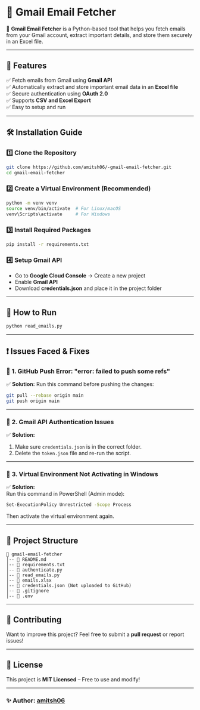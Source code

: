 # 📧 Gmail Email Fetcher

🚀 **Gmail Email Fetcher** is a Python-based tool that helps you fetch emails from your Gmail account, extract important details, and store them securely in an Excel file.

---

## 📌 Features
✅ Fetch emails from Gmail using **Gmail API**  
✅ Automatically extract and store important email data in an **Excel file**  
✅ Secure authentication using **OAuth 2.0**  
✅ Supports **CSV and Excel Export**  
✅ Easy to setup and run  

---

## 🛠️ **Installation Guide**

### 1️⃣ **Clone the Repository**
```bash
git clone https://github.com/amitsh06/-gmail-email-fetcher.git
cd gmail-email-fetcher
```

### 2️⃣ **Create a Virtual Environment** (Recommended)
```bash
python -m venv venv
source venv/bin/activate  # For Linux/macOS
venv\Scripts\activate     # For Windows
```

### 3️⃣ **Install Required Packages**
```bash
pip install -r requirements.txt
```

### 4️⃣ **Setup Gmail API**
- Go to **Google Cloud Console** → Create a new project  
- Enable **Gmail API**  
- Download **credentials.json** and place it in the project folder  

---

## 🚀 **How to Run**
```bash
python read_emails.py
```

---

## ❗ Issues Faced & Fixes

### 🔴 **1. GitHub Push Error: "error: failed to push some refs"**
✅ **Solution:** Run this command before pushing the changes:
```bash
git pull --rebase origin main
git push origin main
```

---

### 🔴 **2. Gmail API Authentication Issues**
✅ **Solution:**  
1. Make sure `credentials.json` is in the correct folder.  
2. Delete the `token.json` file and re-run the script.  

---

### 🔴 **3. Virtual Environment Not Activating in Windows**
✅ **Solution:**  
Run this command in PowerShell (Admin mode):
```bash
Set-ExecutionPolicy Unrestricted -Scope Process
```
Then activate the virtual environment again.

---

## 📝 **Project Structure**
```
📂 gmail-email-fetcher
│-- 📄 README.md
│-- 📄 requirements.txt
│-- 📄 authenticate.py
│-- 📄 read_emails.py
│-- 📄 emails.xlsx
│-- 📄 credentials.json (Not uploaded to GitHub)
│-- 📄 .gitignore
│-- 📄 .env
```

---

## 🤝 **Contributing**
Want to improve this project? Feel free to submit a **pull request** or report issues!  

---

## 📜 **License**
This project is **MIT Licensed** – Free to use and modify!  

---

### ✨ **Author**: [amitsh06](https://github.com/amitsh06)  
